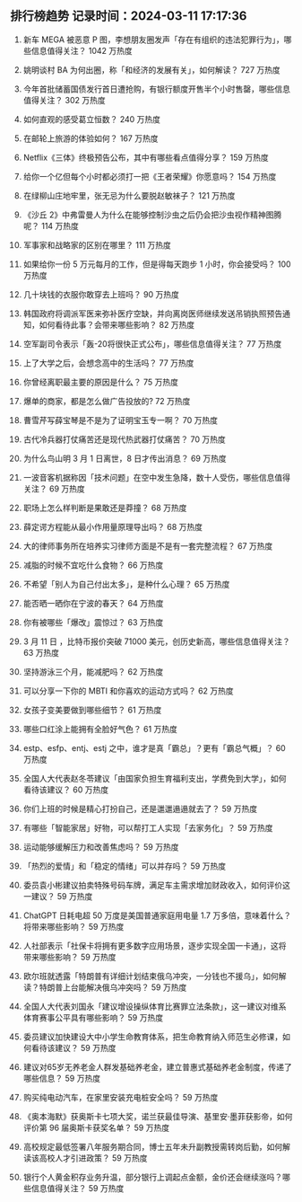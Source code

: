 
## 排行榜趋势 记录时间：2024-03-11 17:17:36
  
  1. 新车 MEGA 被恶意 P 图，李想朋友圈发声「存在有组织的违法犯罪行为」，哪些信息值得关注？ 1042 万热度
    
  2. 姚明谈村 BA 为何出圈，称「和经济的发展有关」，如何解读？ 727 万热度
    
  3. 今年首批储蓄国债发行首日遭抢购，有银行额度开售半个小时售罄，哪些信息值得关注？ 302 万热度
    
  4. 如何直观的感受葛立恒数？ 240 万热度
    
  5. 在邮轮上旅游的体验如何？ 167 万热度
    
  6. Netflix《三体》终极预告公布，其中有哪些看点值得分享？ 159 万热度
    
  7. 给你一个亿但每个小时都必须打一把《王者荣耀》你愿意吗？ 154 万热度
    
  8. 在绿柳山庄地牢里，张无忌为什么要脱赵敏袜子？ 121 万热度
    
  9. 《沙丘 2》中弗雷曼人为什么在能够控制沙虫之后仍会把沙虫视作精神图腾呢？ 114 万热度
    
  10. 军事家和战略家的区别在哪里？ 111 万热度
    
  11. 如果给你一份 5 万元每月的工作，但是得每天跑步 1 小时，你会接受吗？ 100 万热度
    
  12. 几十块钱的衣服你敢穿去上班吗？ 90 万热度
    
  13. 韩国政府将调派军医来弥补医疗空缺，并向离岗医师继续发送吊销执照预告通知，如何看待此事？会带来哪些影响？ 82 万热度
    
  14. 空军副司令表示「轰-20将很快正式公布」，哪些信息值得关注？ 77 万热度
    
  15. 上了大学之后，会想念高中的生活吗？ 77 万热度
    
  16. 你曾经离职最主要的原因是什么？ 75 万热度
    
  17. 爆单的商家，都是怎么做广告投放的? 72 万热度
    
  18. 曹雪芹写薛宝琴是不是为了证明宝玉专一啊？ 70 万热度
    
  19. 古代冷兵器打仗痛苦还是现代热武器打仗痛苦？ 70 万热度
    
  20. 为什么鸟山明 3 月 1 日离世，8 日才传出消息？ 69 万热度
    
  21. 一波音客机据称因「技术问题」在空中发生急降，数十人受伤，哪些信息值得关注？ 69 万热度
    
  22. 职场上怎么样判断是果敢还是莽撞？ 68 万热度
    
  23. 薛定谔方程能从最小作用量原理导出吗？ 68 万热度
    
  24. 大的律师事务所在培养实习律师方面是不是有一套完整流程？ 67 万热度
    
  25. 减脂的时候不宜吃什么食物？ 66 万热度
    
  26. 不希望「别人为自己付出太多」，是种什么心理？ 65 万热度
    
  27. 能否晒一晒你在宁波的春天？ 64 万热度
    
  28. 你有被哪些「爆改」震惊过？ 63 万热度
    
  29. 3 月 11 日 ，比特币报价突破 71000 美元，创历史新高，哪些信息值得关注？ 63 万热度
    
  30. 坚持游泳三个月，能减肥吗？ 62 万热度
    
  31. 可以分享一下你的 MBTI 和你喜欢的运动方式吗？ 62 万热度
    
  32. 女孩子变美要做到哪些细节？ 61 万热度
    
  33. 哪些口红涂上能拥有全脸好气色？ 61 万热度
    
  34. estp、esfp、entj、estj 之中，谁才是真「霸总」？更有「霸总气概」？ 60 万热度
    
  35. 全国人大代表赵冬苓建议「由国家负担生育福利支出，学费免到大学」，如何看待该建议？ 60 万热度
    
  36. 你们上班的时候是精心打扮自己，还是邋邋遢遢就去了？ 59 万热度
    
  37. 有哪些「智能家居」好物，可以帮打工人实现「去家务化」？ 59 万热度
    
  38. 运动能够缓解压力和改善焦虑吗？ 59 万热度
    
  39. 「热烈的爱情」和「稳定的情绪」可以并存吗？ 59 万热度
    
  40. 委员袁小彬建议拍卖特殊号码车牌，满足车主需求增加财政收入，如何评价这一建议？ 59 万热度
    
  41. ChatGPT 日耗电超 50 万度是美国普通家庭用电量 1.7 万多倍，意味着什么？将带来哪些影响？ 59 万热度
    
  42. 人社部表示「社保卡将拥有更多数字应用场景，逐步实现全国一卡通」，这将带来哪些影响？ 59 万热度
    
  43. 欧尔班就透露「特朗普有详细计划结束俄乌冲突，一分钱也不援乌」，如何解读？特朗普上台能解决俄乌冲突吗？ 59 万热度
    
  44. 全国人大代表刘国永「建议增设操纵体育比赛罪立法条款」，这一建议对维系体育赛事公平具有哪些影响？ 59 万热度
    
  45. 委员建议加快建设大中小学生命教育体系，把生命教育纳入师范生必修课，如何看待该建议？ 59 万热度
    
  46. 建议对65岁无养老金人群发基础养老金，建立普惠式基础养老金制度，传递了哪些信息？ 59 万热度
    
  47. 购买纯电动汽车，在家里安装充电桩安全吗？ 59 万热度
    
  48. 《奥本海默》获奥斯卡七项大奖，诺兰获最佳导演、基里安·墨菲获影帝，如何评价第 96 届奥斯卡获奖名单？ 59 万热度
    
  49. 高校规定最低签署八年服务期合同，博士五年未升副教授需转岗后勤，如何解读该高校人才引进政策？ 59 万热度
    
  50. 银行个人黄金积存业务升温，部分银行上调起点金额，金价还会继续涨吗？哪些信息值得关注？ 59 万热度
    